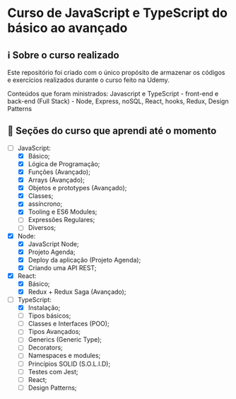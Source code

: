 # Curso de JavaScript e TypeScript do básico ao avançado

## ℹ️ Sobre o curso realizado

Este repositório foi criado com o único propósito de armazenar os códigos e exercícios realizados durante o curso feito na Udemy.

Conteúdos que foram ministrados: Javascript e TypeScript - front-end e back-end (Full Stack) - Node, Express, noSQL, React, hooks, Redux, Design Patterns

## 📖 Seções do curso que aprendi até o momento

- [ ] JavaScript:
  - [x] Básico;
  - [x] Lógica de Programação;
  - [x] Funções (Avançado);
  - [x] Arrays (Avançado);
  - [x] Objetos e prototypes (Avançado);
  - [x] Classes;
  - [x] assíncrono;
  - [x] Tooling e ES6 Modules;
  - [ ] Expressões Regulares;
  - [ ] Diversos;
- [x] Node:
  - [x] JavaScript Node;
  - [x] Projeto Agenda;
  - [x] Deploy da aplicação (Projeto Agenda);
  - [x] Criando uma API REST;
- [x] React:
  - [x] Básico;
  - [x] Redux + Redux Saga (Avançado);
- [ ] TypeScript:
  - [x] Instalação;
  - [ ] Tipos básicos;
  - [ ] Classes e Interfaces (POO);
  - [ ] Tipos Avançados;
  - [ ] Generics (Generic Type);
  - [ ] Decorators;
  - [ ] Namespaces e modules;
  - [ ] Princípios SOLID (S.O.L.I.D);
  - [ ] Testes com Jest;
  - [ ] React;
  - [ ] Design Patterns;
